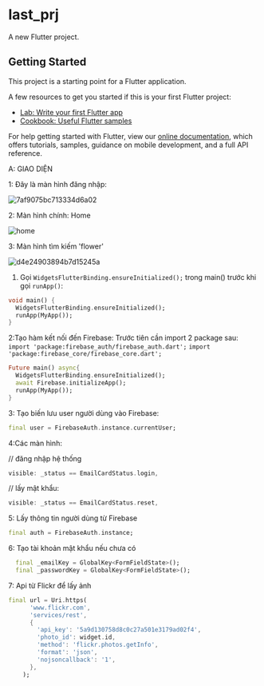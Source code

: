 # last_prj

A new Flutter project.

## Getting Started

This project is a starting point for a Flutter application.

A few resources to get you started if this is your first Flutter project:

- [Lab: Write your first Flutter app](https://flutter.dev/docs/get-started/codelab)
- [Cookbook: Useful Flutter samples](https://flutter.dev/docs/cookbook)

For help getting started with Flutter, view our
[online documentation](https://flutter.dev/docs), which offers tutorials,
samples, guidance on mobile development, and a full API reference.

A: GIAO DIỆN

1: Đây là màn hình đăng nhập:

![7af9075bc713334d6a02](https://user-images.githubusercontent.com/62504531/121232545-ec126480-c8bb-11eb-820c-06d0b19df127.jpg)

2: Màn hình chính: Home

![home](https://user-images.githubusercontent.com/62504531/121235285-e36f5d80-c8be-11eb-8341-137c0dde57f8.jpg)

3: Màn hình tìm kiếm 'flower'

![d4e24903894b7d15245a](https://user-images.githubusercontent.com/62504531/121235324-eec28900-c8be-11eb-9cef-9012bb8908e9.jpg)




1. Gọi `WidgetsFlutterBinding.ensureInitialized();` trong main() trước khi gọi `runApp()`:

```dart
void main() {
  WidgetsFlutterBinding.ensureInitialized();
  runApp(MyApp());
}
```

2:Tạo hàm kết nối đến Firebase: Trước tiên cần import 2 package sau:
`import 'package:firebase_auth/firebase_auth.dart';`
`import 'package:firebase_core/firebase_core.dart';`

```dart
Future main() async{
  WidgetsFlutterBinding.ensureInitialized();
  await Firebase.initializeApp();
  runApp(MyApp());
}
```

3: Tạo biến lưu user người dùng vào Firebase:
```dart
final user = FirebaseAuth.instance.currentUser;
```

4:Các màn hình: 

// đăng nhập hệ thống
```dart
visible: _status == EmailCardStatus.login,
```
// lấy mật khẩu:
```dart
visible: _status == EmailCardStatus.reset,
```

5: Lấy thông tin người dùng từ Firebase
```dart
final auth = FirebaseAuth.instance;
```

6: Tạo tài khoản mật khẩu nếu chưa có
```dart
  final _emailKey = GlobalKey<FormFieldState>();
  final _passwordKey = GlobalKey<FormFieldState>();
```

7: Api từ Flickr để lấy ảnh
```dart
final url = Uri.https(
      'www.flickr.com',
      'services/rest',
      {
        'api_key': '5a9d130758d8c0c27a501e3179ad02f4',
        'photo_id': widget.id,
        'method': 'flickr.photos.getInfo',
        'format': 'json',
        'nojsoncallback': '1',
      },
    );
```



